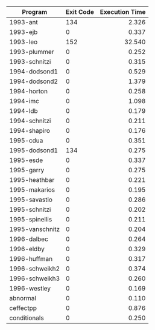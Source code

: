 | Program | Exit Code | Execution Time |
| ------- |:--------- | --------------:|
| 1993-ant | 134 | 2.326 |
| 1993-ejb | 0 | 0.337 |
| 1993-leo | 152 | 32.540 |
| 1993-plummer | 0 | 0.252 |
| 1993-schnitzi | 0 | 0.315 |
| 1994-dodsond1 | 0 | 0.529 |
| 1994-dodsond2 | 0 | 1.379 |
| 1994-horton | 0 | 0.258 |
| 1994-imc | 0 | 1.098 |
| 1994-ldb | 0 | 0.179 |
| 1994-schnitzi | 0 | 0.211 |
| 1994-shapiro | 0 | 0.176 |
| 1995-cdua | 0 | 0.351 |
| 1995-dodsond1 | 134 | 0.275 |
| 1995-esde | 0 | 0.337 |
| 1995-garry | 0 | 0.275 |
| 1995-heathbar | 0 | 0.221 |
| 1995-makarios | 0 | 0.195 |
| 1995-savastio | 0 | 0.286 |
| 1995-schnitzi | 0 | 0.202 |
| 1995-spinellis | 0 | 0.211 |
| 1995-vanschnitz | 0 | 0.204 |
| 1996-dalbec | 0 | 0.264 |
| 1996-eldby | 0 | 0.329 |
| 1996-huffman | 0 | 0.317 |
| 1996-schweikh2 | 0 | 0.374 |
| 1996-schweikh3 | 0 | 0.260 |
| 1996-westley | 0 | 0.169 |
| abnormal | 0 | 0.110 |
| ceffectpp | 0 | 0.876 |
| conditionals | 0 | 0.250 |
